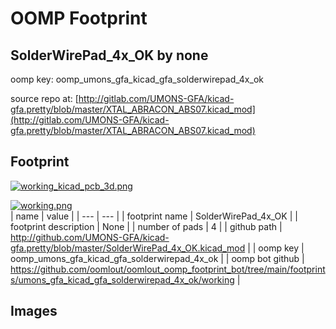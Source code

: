 # OOMP Footprint  
## SolderWirePad_4x_OK  by none  
  
oomp key: oomp_umons_gfa_kicad_gfa_solderwirepad_4x_ok  
  
source repo at: [http://gitlab.com/UMONS-GFA/kicad-gfa.pretty/blob/master/XTAL_ABRACON_ABS07.kicad_mod](http://gitlab.com/UMONS-GFA/kicad-gfa.pretty/blob/master/XTAL_ABRACON_ABS07.kicad_mod)  
## Footprint  
  
[![working_kicad_pcb_3d.png](working_kicad_pcb_3d_600.png)](working_kicad_pcb_3d.png)  
  
[![working.png](working_600.png)](working.png)  
| name | value | 
| --- | --- | 
| footprint name | SolderWirePad_4x_OK | 
| footprint description | None | 
| number of pads | 4 | 
| github path | http://github.com/UMONS-GFA/kicad-gfa.pretty/blob/master/SolderWirePad_4x_OK.kicad_mod | 
| oomp key | oomp_umons_gfa_kicad_gfa_solderwirepad_4x_ok | 
| oomp bot github | https://github.com/oomlout/oomlout_oomp_footprint_bot/tree/main/footprints/umons_gfa_kicad_gfa_solderwirepad_4x_ok/working | 
## Images  
